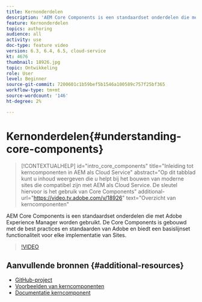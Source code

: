 ```yaml
---
title: Kernonderdelen
description: 'AEM Core Components is een standaardset onderdelen die met Adobe Experience Manager worden gebruikt. De Core Components is gebouwd met de best practices en standaarden van Adobe en biedt een basislijnset functionaliteit voor elke implementatie van Sites. '
feature: Kernonderdelen
topics: authoring
audience: all
activity: use
doc-type: feature video
version: 6.3, 6.4, 6.5, cloud-service
kt: 4676
thumbnail: 18926.jpg
topic: Ontwikkeling
role: User
level: Beginner
source-git-commit: 7200601c1b59bef5b1546a100589c757f25bf365
workflow-type: tm+mt
source-wordcount: '146'
ht-degree: 2%

---
```



# Kernonderdelen{#understanding-core-components}

>[!CONTEXTUALHELP]
>id="intro_core_components"
>title="Inleiding tot kerncomponenten in AEM als Cloud Service"
>abstract="Op dit tabblad kunt u inhoud weergeven die u helpt bij het bouwen van moderne sites die compatibel zijn met AEM als Cloud Service. De sleutel hiervoor is het gebruik van Core Components"
>additional-url="https://video.tv.adobe.com/v/18926" text="Overzicht van kerncomponenten"

AEM Core Components is een standaardset onderdelen die met Adobe Experience Manager worden gebruikt. De Core Components is gebouwd met de best practices en standaarden van Adobe en biedt een basislijnset functionaliteit voor elke implementatie van Sites.

>[!VIDEO](https://video.tv.adobe.com/v/18926/?quality=12&learn=on)

## Aanvullende bronnen {#additional-resources}

* [GitHub-project](https://github.com/adobe/aem-core-wcm-components)
* [Voorbeelden van kerncomponenten](https://www.aemcomponents.dev/)
* [Documentatie kerncomponent](https://experienceleague.adobe.com/docs/experience-manager-core-components/using/introduction.html)

